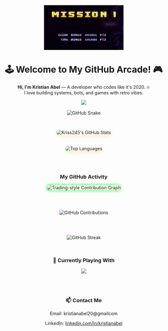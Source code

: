 <div align="center">
  
  <img src="https://raw.githubusercontent.com/Kriss245/Kriss245/main/Game.gif" width="50%" alt="Pixel Game">
  
  <h1>🕹️ Welcome to My GitHub Arcade! 🎮</h1>
  <p><strong>Hi, I'm Kristian Abel</strong> — A developer who codes like it's 2020. 🔥<br>
  I love building systems, bots, and games with retro vibes.</p>

  <img src="https://readme-typing-svg.herokuapp.com?font=Press+Start+2P&size=16&duration=3000&color=00FF00&center=true&vCenter=true&width=380&height=40&lines=Hello+guys!;Code+like+a+hero!;" />
  
  ![GitHub Snake](https://raw.githubusercontent.com/Kriss245/snk/manual-run-output/only-svg/github-contribution-grid-snake-dark.svg)

  <br>

  <img 
    src="https://github-readme-stats.vercel.app/api?username=Kriss245&show_icons=true&theme=tokyonight&icon_color=ffcc00&title_color=ffcc00&bg_color=0d1117&border_color=ffcc00&hide=prs,issues"
    alt="Kriss245's GitHub Stats"
    style="margin-bottom: 20px; box-shadow: 0 4px 12px rgba(255, 204, 0, 0.3); border-radius: 10px;"
  />

  <img 
    src="https://github-readme-stats.vercel.app/api/top-langs/?username=Kriss245&layout=compact&theme=tokyonight&bg_color=0d1117&border_color=ffcc00&hide=jupyter%20notebook,html"
    alt="Top Languages"
    style="box-shadow: 0 4px 12px rgba(255, 204, 0, 0.3); border-radius: 10px;"
  />

  <br><br>
  
  <h3>My GitHub Activity</h3>
  <img src="https://your-gif-or-graph-here.gif" alt="Trading-style Contribution Graph" style="max-width: 100%; border-radius: 10px; box-shadow: 0 0 10px #00ff00;" />

  <br><br>

  ![GitHub Contributions](https://github-readme-stats.vercel.app/api?username=Kriss245&show_icons=true&count_private=true&theme=dark&hide_title=true&hide_rank=true&hide=issues,prs)
  
  <br><br>
  
  ![GitHub Streak](https://github-readme-streak-stats.herokuapp.com/?user=Kriss245&theme=dark&border_radius=10&date_format=M%20j%5B%2C%20Y%5D)

  <br>


  <h3>🧠 Currently Playing With</h3>
  <img src="https://skillicons.dev/icons?i=python,java,php,laravel,dart" />

  <br><br>

  <h3>📫 Contact Me</h3>
  <p>Email: kristianabel20@gmailcom</p>
  <p>LinkedIn: <a href="www.linkedin.com/in/kristianabel">linkedin.com/in/kristianabel</a></p>
</div>
